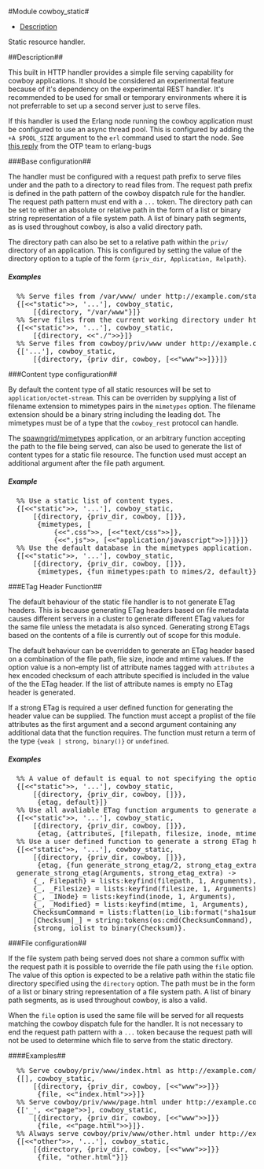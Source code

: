 

#Module cowboy_static#
* [Description](#description)


Static resource handler.

<a name="description"></a>

##Description##




This built in HTTP handler provides a simple file serving capability for
cowboy applications. It should be considered an experimental feature because
of it's dependency on the experimental REST handler. It's recommended to be
used for small or temporary environments where it is not preferrable to set
up a second server just to serve files.



If this handler is used the Erlang node running the cowboy application must
be configured to use an async thread pool. This is configured by adding the
`+A $POOL_SIZE` argument to the `erl` command used to start the node. See
[
this reply](http://erlang.org/pipermail/erlang-bugs/2012-January/002720.md) from the OTP team to erlang-bugs



###<a name="Base_configuration">Base configuration</a>##




The handler must be configured with a request path prefix to serve files
under and the path to a directory to read files from. The request path prefix
is defined in the path pattern of the cowboy dispatch rule for the handler.
The request path pattern must end with a `...` token.
The directory path can be set to either an absolute or relative path in the
form of a list or binary string representation of a file system path. A list
of binary path segments, as is used throughout cowboy, is also a valid
directory path.



The directory path can also be set to a relative path within the `priv/`
directory of an application. This is configured by setting the value of the
directory option to a tuple of the form `{priv_dir, Application, Relpath}`.


<h5><a name="Examples">Examples</a></h5>

<pre>  %% Serve files from /var/www/ under http://example.com/static/
  {[<<"static">>, '...'], cowboy_static,
      [{directory, "/var/www"}]}
  %% Serve files from the current working directory under http://example.com/static/
  {[<<"static">>, '...'], cowboy_static,
      [{directory, <<"./">>}]}
  %% Serve files from cowboy/priv/www under http://example.com/
  {['...'], cowboy_static,
      [{directory, {priv_dir, cowboy, [<<"www">>]}}]}</pre>



###<a name="Content_type_configuration">Content type configuration</a>##




By default the content type of all static resources will be set to
`application/octet-stream`. This can be overriden by supplying a list
of filename extension to mimetypes pairs in the `mimetypes` option.
The filename extension should be a binary string including the leading dot.
The mimetypes must be of a type that the `cowboy_rest` protocol can
handle.



The [spawngrid/mimetypes](https://github.com/spawngrid/mimetypes)
application, or an arbitrary function accepting the path to the file being
served, can also be used to generate the list of content types for a static
file resource. The function used must accept an additional argument after
the file path argument.


<h5><a name="Example">Example</a></h5>

<pre>  %% Use a static list of content types.
  {[<<"static">>, '...'], cowboy_static,
      [{directory, {priv_dir, cowboy, []}},
       {mimetypes, [
           {<<".css">>, [<<"text/css">>]},
           {<<".js">>, [<<"application/javascript">>]}]}]}
  %% Use the default database in the mimetypes application.
  {[<<"static">>, '...'], cowboy_static,
      [{directory, {priv_dir, cowboy, []}},
       {mimetypes, {fun mimetypes:path_to_mimes/2, default}}]}</pre>



###<a name="ETag_Header_Function">ETag Header Function</a>##




The default behaviour of the static file handler is to not generate ETag
headers. This is because generating ETag headers based on file metadata
causes different servers in a cluster to generate different ETag values for
the same file unless the metadata is also synced. Generating strong ETags
based on the contents of a file is currently out of scope for this module.



The default behaviour can be overridden to generate an ETag header based on
a combination of the file path, file size, inode and mtime values. If the
option value is a non-empty list of attribute names tagged with `attributes`
a hex encoded checksum of each attribute specified is included in the value
of the the ETag header. If the list of attribute names is empty no ETag
header is generated.



If a strong ETag is required a user defined function for generating the
header value can be supplied. The function must accept a proplist of the
file attributes as the first argument and a second argument containing any
additional data that the function requires. The function must return a term
of the type `{weak | strong, binary()}` or `undefined`.


<h5><a name="Examples">Examples</a></h5>

<pre>  %% A value of default is equal to not specifying the option.
  {[<<"static">>, '...'], cowboy_static,
      [{directory, {priv_dir, cowboy, []}},
       {etag, default}]}
  %% Use all avaliable ETag function arguments to generate a header value.
  {[<<"static">>, '...'], cowboy_static,
      [{directory, {priv_dir, cowboy, []}},
       {etag, {attributes, [filepath, filesize, inode, mtime]}}]}
  %% Use a user defined function to generate a strong ETag header value.
  {[<<"static">>, '...'], cowboy_static,
      [{directory, {priv_dir, cowboy, []}},
       {etag, {fun generate_strong_etag/2, strong_etag_extra}}]}
  generate_strong_etag(Arguments, strong_etag_extra) ->
      {_, Filepath} = lists:keyfind(filepath, 1, Arguments),
      {_, _Filesize} = lists:keyfind(filesize, 1, Arguments),
      {_, _INode} = lists:keyfind(inode, 1, Arguments),
      {_, _Modified} = lists:keyfind(mtime, 1, Arguments),
      ChecksumCommand = lists:flatten(io_lib:format("sha1sum ~s", [Filepath])),
      [Checksum|_] = string:tokens(os:cmd(ChecksumCommand), " "),
      {strong, iolist_to_binary(Checksum)}.</pre>



###<a name="File_configuration">File configuration</a>##




If the file system path being served does not share a common suffix with
the request path it is possible to override the file path using the `file`
option. The value of this option is expected to be a relative path within
the static file directory specified using the `directory` option.
The path must be in the form of a list or binary string representation of a
file system path. A list of binary path segments, as is used throughout
cowboy, is also a valid.



When the `file` option is used the same file will be served for all requests
matching the cowboy dispatch fule for the handler. It is not necessary to
end the request path pattern with a `...` token because the request path
will not be used to determine which file to serve from the static directory.



####<a name="Examples">Examples</a>##


<pre>  %% Serve cowboy/priv/www/index.html as http://example.com/
  {[], cowboy_static,
      [{directory, {priv_dir, cowboy, [<<"www">>]}}
       {file, <<"index.html">>}]}
  %% Serve cowboy/priv/www/page.html under http://example.com/*/page
  {['_', <<"page">>], cowboy_static,
      [{directory, {priv_dir, cowboy, [<<"www">>]}}
       {file, <<"page.html">>}]}.
  %% Always serve cowboy/priv/www/other.html under http://example.com/other
  {[<<"other">>, '...'], cowboy_static,
      [{directory, {priv_dir, cowboy, [<<"www">>]}}
       {file, "other.html"}]}</pre>